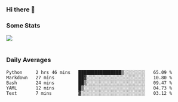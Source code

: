 ### Hi there 👋

<!--
**haruishi43/haruishi43** is a ✨ _special_ ✨ repository because its `README.md` (this file) appears on your GitHub profile.

Here are some ideas to get you started:

- 🔭 I’m currently working on ...
- 🌱 I’m currently learning ...
- 👯 I’m looking to collaborate on ...
- 🤔 I’m looking for help with ...
- 💬 Ask me about ...
- 📫 How to reach me: ...
- 😄 Pronouns: ...
- ⚡ Fun fact: ...
-->

### Some Stats
<div>
  <img align="center" src="https://github-readme-stats.vercel.app/api?username=haruishi43&count_private=true&show_icons=true" />
</div>

</br>

### Daily Averages

<!--START_SECTION:waka-->
```text
Python     2 hrs 46 mins   ████████████████▒░░░░░░░░   65.09 % 
Markdown   27 mins         ██▓░░░░░░░░░░░░░░░░░░░░░░   10.80 % 
Bash       24 mins         ██▒░░░░░░░░░░░░░░░░░░░░░░   09.47 % 
YAML       12 mins         █▒░░░░░░░░░░░░░░░░░░░░░░░   04.73 % 
Text       7 mins          ▓░░░░░░░░░░░░░░░░░░░░░░░░   03.12 % 
```
<!--END_SECTION:waka-->
